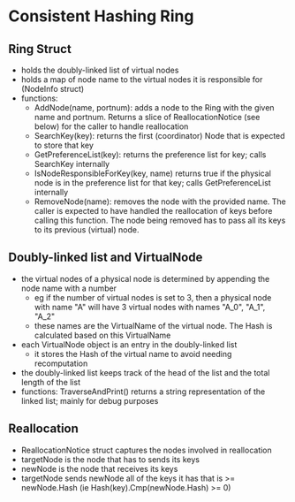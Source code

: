 # Consistent Hashing Ring

## Ring Struct
- holds the doubly-linked list of virtual nodes
- holds a map of node name to the virtual nodes it is responsible for (NodeInfo struct)
- functions:
    - AddNode(name, portnum): adds a node to the Ring with the given name and portnum. Returns a slice of ReallocationNotice (see below) for the caller to handle reallocation
    - SearchKey(key): returns the first (coordinator) Node that is expected to store that key
    - GetPreferenceList(key): returns the preference list for key; calls SearchKey internally
    - IsNodeResponsibleForKey(key, name) returns true if the physical node is in the preference list for that key; calls GetPreferenceList internally
    - RemoveNode(name): removes the node with the provided name. The caller is expected to have handled the reallocation of keys before calling this function. The node being removed has to pass all its keys to its previous (virtual) node.


## Doubly-linked list and VirtualNode
- the virtual nodes of a physical node is determined by appending the node name with a number
    - eg if the number of virtual nodes is set to 3, then a physical node with name "A" will have 3 virtual nodes with names "A_0", "A_1", "A_2"
    - these names are the VirtualName of the virtual node. The Hash is calculated based on this VirtualName
- each VirtualNode object is an entry in the doubly-linked list
    - it stores the Hash of the virtual name to avoid needing recomputation
- the doubly-linked list keeps track of the head of the list and the total length of the list
- functions: TraverseAndPrint() returns a string representation of the linked list; mainly for debug purposes

## Reallocation
- ReallocationNotice struct captures the nodes involved in reallocation
- targetNode is the node that has to sends its keys
- newNode is the node that receives its keys
- targetNode sends newNode all of the keys it has that is >= newNode.Hash (ie Hash(key).Cmp(newNode.Hash) >= 0)

